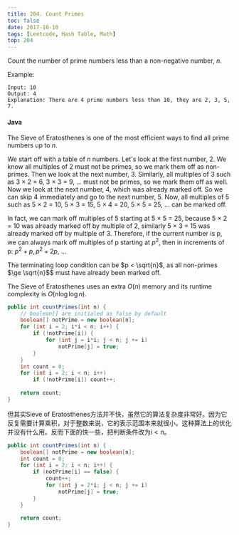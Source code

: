 ```yaml
---
title: 204. Count Primes
toc: false
date: 2017-10-10
tags: [Leetcode, Hash Table, Math]
top: 204
---
```


Count the number of prime numbers less than a non-negative number, $n$.

Example:

```
Input: 10
Output: 4
Explanation: There are 4 prime numbers less than 10, they are 2, 3, 5, 7.
```

#### Java

The Sieve of Eratosthenes is one of the most efficient ways to find all prime numbers up to $n$. 

We start off with a table of $n$ numbers. Let's look at the first number, 2. We know all multiples of 2 must not be primes, so we mark them off as non-primes. Then we look at the next number, 3. Similarly, all multiples of 3 such as 3 × 2 = 6, 3 × 3 = 9, ... must not be primes, so we mark them off as well. Now we look at the next number, 4, which was already marked off. So we can skip 4 immediately and go to the next number, 5. Now, all multiples of 5 such as 5 × 2 = 10, 5 × 3 = 15, 5 × 4 = 20, 5 × 5 = 25, ... can be marked off.


In fact, we can mark off multiples of 5 starting at 5 × 5 = 25, because 5 × 2 = 10 was already marked off by multiple of 2, similarly 5 × 3 = 15 was already marked off by multiple of 3. Therefore, if the current number is p, we can always mark off multiples of p starting at $p^2$, then in increments of p: $p^2 + p, p^2 + 2p$, ... 

The terminating loop condition can be $p < \sqrt{n}$, as all non-primes $\ge \sqrt{n}$$ must have already been marked off. 

The Sieve of Eratosthenes uses an extra $O(n)$ memory and its runtime complexity is $O(n \log 
\log n)$. 

```Java
public int countPrimes(int n) {
    // boolean[] are initialed as false by default
    boolean[] notPrime = new boolean[n];
    for (int i = 2; i*i < n; i++) {
        if (!notPrime[i]) {
            for (int j = i*i; j < n; j += i)
                notPrime[j] = true;
        }
    }
    int count = 0;
    for (int i = 2; i < n; i++)
        if (!notPrime[i]) count++;
    
    return count;
}
```

但其实Sieve of Eratosthenes方法并不快，虽然它的算法复杂度非常好。因为它反复需要计算乘积，对于整数来说，它的表示范围本来就很小，这种算法上的优化并没有什么用。反而下面的快一些，把判断条件改为$i<n$。


```Java
public int countPrimes(int n) {
    boolean[] notPrime = new boolean[n];
    int count = 0;
    for (int i = 2; i < n; i++) {
        if (notPrime[i] == false) {
            count++;
            for (int j = 2*i; j < n; j += i)
                notPrime[j] = true;
        }
    }
    
    return count;
}
```

